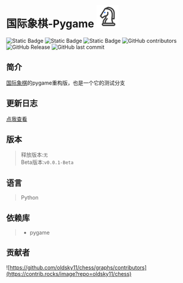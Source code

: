# 国际象棋-Pygame <img src="resource/ui/icon.png" alt="icon" width="60">
![Static Badge](https://img.shields.io/badge/%E8%AF%AD%E8%A8%80-python-blue?logo=python)
![Static Badge](https://img.shields.io/badge/%E5%BC%95%E6%93%8E-pygame-pink)
![Static Badge](https://img.shields.io/badge/license-MIT-purple)
![GitHub contributors](https://img.shields.io/github/contributors/oldsky11/chess?label=%E8%B4%A1%E7%8C%AE%E8%80%85)
![GitHub Release](https://img.shields.io/github/v/release/oldsky11/chess?display_name=release&label=%E6%9C%80%E6%96%B0%E5%8F%91%E5%B8%83)
![GitHub last commit](https://img.shields.io/github/last-commit/oldsky11/chess?label=%E4%B8%8A%E6%AC%A1%E6%8F%90%E4%BA%A4)


## 简介
[国际象棋](https://github.com/oldsky11/chess)的pygame重构版，也是一个它的测试分支

## 更新日志
[点我查看](https://github.com/oldsky11/chess/blob/pygame/CHANGELOG.md)

## 版本
>释放版本:`无`  
>Beta版本:`v0.0.1-Beta`

## 语言
>Python

## 依赖库
>- pygame  

## 贡献者
![https://github.com/oldsky11/chess/graphs/contributors](https://contrib.rocks/image?repo=oldsky11/chess)